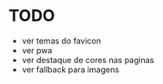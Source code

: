 # TODO

- ver temas do favicon
- ver pwa
- ver destaque de cores nas paginas
- ver fallback para imagens
